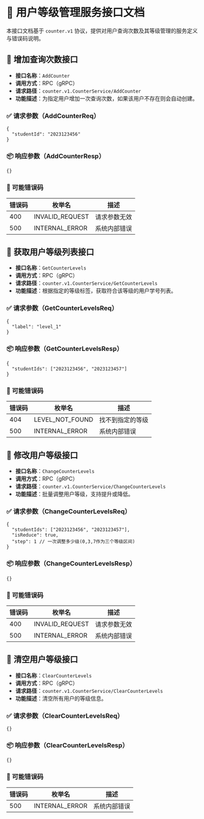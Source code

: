 # 📘 用户等级管理服务接口文档

本接口文档基于 `counter.v1` 协议，提供对用户查询次数及其等级管理的服务定义与错误码说明。

## 🧮 增加查询次数接口

- **接口名称**：`AddCounter`
- **调用方式**：RPC（gRPC）
- **请求路径**：`counter.v1.CounterService/AddCounter`
- **功能描述**：为指定用户增加一次查询次数，如果该用户不存在则会自动创建。

### ✅ 请求参数（AddCounterReq）

```
{
  "studentId": "2023123456"
}
```

### 📦 响应参数（AddCounterResp）

```
{}
```

### 🚨 可能错误码

| 错误码 | 枚举名          | 描述         |
| ------ | --------------- | ------------ |
| 400    | INVALID_REQUEST | 请求参数无效 |
| 500    | INTERNAL_ERROR  | 系统内部错误 |

## 🧮 获取用户等级列表接口

- **接口名称**：`GetCounterLevels`
- **调用方式**：RPC（gRPC）
- **请求路径**：`counter.v1.CounterService/GetCounterLevels`
- **功能描述**：根据指定的等级标签，获取符合该等级的用户学号列表。

### ✅ 请求参数（GetCounterLevelsReq）

```
{
  "label": "level_1"
}
```

### 📦 响应参数（GetCounterLevelsResp）

```
{
  "studentIds": ["2023123456", "2023123457"]
}
```

### 🚨 可能错误码

| 错误码 | 枚举名          | 描述             |
| ------ | --------------- | ---------------- |
| 404    | LEVEL_NOT_FOUND | 找不到指定的等级 |
| 500    | INTERNAL_ERROR  | 系统内部错误     |

## 🧮 修改用户等级接口

- **接口名称**：`ChangeCounterLevels`
- **调用方式**：RPC（gRPC）
- **请求路径**：`counter.v1.CounterService/ChangeCounterLevels`
- **功能描述**：批量调整用户等级，支持提升或降低。

### ✅ 请求参数（ChangeCounterLevelsReq）

```
{
  "studentIds": ["2023123456", "2023123457"],
  "isReduce": true,
  "step": 1 // 一次调整多少级(0,3,7作为三个等级区间)
}
```

### 📦 响应参数（ChangeCounterLevelsResp）

```
{}
```

### 🚨 可能错误码

| 错误码 | 枚举名          | 描述         |
| ------ | --------------- | ------------ |
| 400    | INVALID_REQUEST | 请求参数无效 |
| 500    | INTERNAL_ERROR  | 系统内部错误 |

## 🧮 清空用户等级接口

- **接口名称**：`ClearCounterLevels`
- **调用方式**：RPC（gRPC）
- **请求路径**：`counter.v1.CounterService/ClearCounterLevels`
- **功能描述**：清空所有用户的等级信息。

### ✅ 请求参数（ClearCounterLevelsReq）

```
{}
```

### 📦 响应参数（ClearCounterLevelsResp）

```
{}
```

### 🚨 可能错误码

| 错误码 | 枚举名         | 描述         |
| ------ | -------------- | ------------ |
| 500    | INTERNAL_ERROR | 系统内部错误 |
